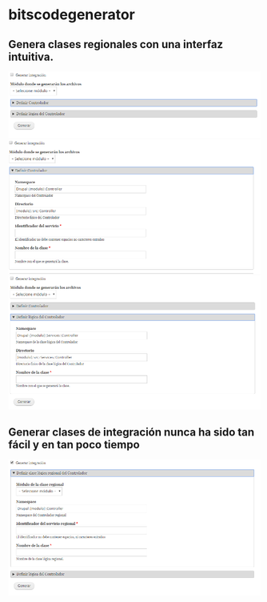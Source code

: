 # bitscodegenerator
## Genera clases regionales con una interfaz intuitiva.
![alt text](https://github.com/bitsalbertohernandez/bitscodegeneratror/blob/master/config/install/Capture4.PNG)
![alt text](https://github.com/bitsalbertohernandez/bitscodegeneratror/blob/master/config/install/Capture3.PNG)
![alt text](https://github.com/bitsalbertohernandez/bitscodegeneratror/blob/master/config/install/Capture5.PNG)

## Generar clases de integración nunca ha sido tan fácil y en tan poco tiempo
![alt text](https://github.com/bitsalbertohernandez/bitscodegeneratror/blob/master/config/install/Capture6.PNG)
